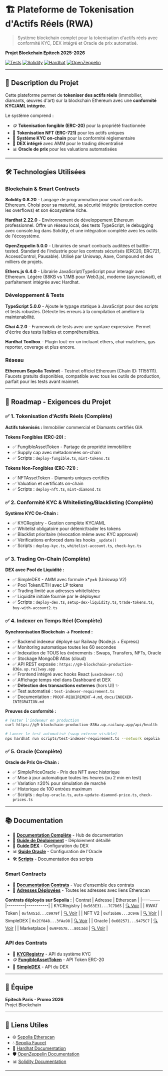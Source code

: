 # 🏗️ Plateforme de Tokenisation d'Actifs Réels (RWA)

> Système blockchain complet pour la tokenisation d'actifs réels avec conformité KYC, DEX intégré et Oracle de prix automatisé.

**Projet Blockchain Epitech 2025-2026**

[![Tests](https://img.shields.io/badge/tests-190%20passing-success)](./test)
[![Solidity](https://img.shields.io/badge/Solidity-0.8.20-blue)](https://soliditylang.org/)
[![Hardhat](https://img.shields.io/badge/Hardhat-2.22.0-yellow)](https://hardhat.org/)
[![OpenZeppelin](https://img.shields.io/badge/OpenZeppelin-5.0.0-purple)](https://www.openzeppelin.com/)

---

## 📖 Description du Projet

Cette plateforme permet de **tokeniser des actifs réels** (immobilier, diamants, œuvres d'art) sur la blockchain Ethereum avec une **conformité KYC/AML intégrée**.

Le système comprend :
- 🪙 **Tokenisation fongible (ERC-20)** pour la propriété fractionnée
- 💎 **Tokenisation NFT (ERC-721)** pour les actifs uniques
- 🔐 **Système KYC on-chain** pour la conformité réglementaire
- 💱 **DEX intégré** avec AMM pour le trading décentralisé
- 📊 **Oracle de prix** pour les valuations automatisées

---

## 🛠️ Technologies Utilisées

### Blockchain & Smart Contracts

**Solidity 0.8.20** - Langage de programmation pour smart contracts Ethereum. Choisi pour sa maturité, sa sécurité intégrée (protection contre les overflows) et son écosystème riche.

**Hardhat 2.22.0** - Environnement de développement Ethereum professionnel. Offre un réseau local, des tests TypeScript, le debugging avec console.log dans Solidity, et une intégration complète avec les outils de l'écosystème.

**OpenZeppelin 5.0.0** - Librairies de smart contracts auditées et battle-tested. Standard de l'industrie pour les contrats sécurisés (ERC20, ERC721, AccessControl, Pausable). Utilisé par Uniswap, Aave, Compound et des milliers de projets.

**Ethers.js 6.4.0** - Librairie JavaScript/TypeScript pour interagir avec Ethereum. Légère (88KB vs 1.1MB pour Web3.js), moderne (async/await), et parfaitement intégrée avec Hardhat.

### Développement & Tests

**TypeScript 5.0.0** - Ajoute le typage statique à JavaScript pour des scripts et tests robustes. Détecte les erreurs à la compilation et améliore la maintenabilité.

**Chai 4.2.0** - Framework de tests avec une syntaxe expressive. Permet d'écrire des tests lisibles et compréhensibles.

**Hardhat Toolbox** - Plugin tout-en-un incluant ethers, chai-matchers, gas reporter, coverage et plus encore.

### Réseau

**Ethereum Sepolia Testnet** - Testnet officiel Ethereum (Chain ID: 11155111). Faucets gratuits disponibles, compatible avec tous les outils de production, parfait pour les tests avant mainnet.

---

## 🎯 Roadmap - Exigences du Projet

### ✅ 1. Tokenisation d'Actifs Réels (Complète)
**Actifs tokenisés :** Immobilier commercial et Diamants certifiés GIA

**Tokens Fongibles (ERC-20) :**
- ✅ FungibleAssetToken - Partage de propriété immobilière
- ✅ Supply cap avec métadonnées on-chain
- ✅ Scripts : `deploy-fungible.ts`, `mint-tokens.ts`

**Tokens Non-Fongibles (ERC-721) :**
- ✅ NFTAssetToken - Diamants uniques certifiés
- ✅ Valuation et certificats on-chain
- ✅ Scripts : `deploy-nft.ts`, `mint-diamond.ts`

### ✅ 2. Conformité KYC & Whitelisting/Blacklisting (Complète)
**Système KYC On-Chain :**
- ✅ KYCRegistry - Gestion complète KYC/AML
- ✅ Whitelist obligatoire pour détenir/trader les tokens
- ✅ Blacklist prioritaire (révocation même avec KYC approuvé)
- ✅ Vérifications enforced dans les hooks `_update()`
- ✅ Scripts : `deploy-kyc.ts`, `whitelist-account.ts`, `check-kyc.ts`

### ✅ 3. Trading On-Chain (Complète)
**DEX avec Pool de Liquidité :**
- ✅ SimpleDEX - AMM avec formule x*y=k (Uniswap V2)
- ✅ Pool Token/ETH avec LP tokens
- ✅ Trading limité aux adresses whitelistées
- ✅ Liquidité initiale fournie par le déployeur
- ✅ Scripts : `deploy-dex.ts`, `setup-dex-liquidity.ts`, `trade-tokens.ts`, `buy-with-account2.ts`

### ✅ 4. Indexer en Temps Réel (Complète)
**Synchronisation Blockchain → Frontend :**
- ✅ Backend indexeur déployé sur Railway (Node.js + Express)
- ✅ Monitoring automatique toutes les 60 secondes
- ✅ Indexation de TOUS les événements : Swaps, Transfers, NFTs, Oracle
- ✅ Stockage MongoDB Atlas (cloud)
- ✅ API REST exposée : `https://g9-blockchain-production-836a.up.railway.app`
- ✅ Frontend intégré avec hooks React (`useIndexer.ts`)
- ✅ Affichage temps réel dans Dashboard et DEX
- ✅ **Détection des transactions externes** (hors UI) ✨
- ✅ Test automatisé : `test-indexer-requirement.ts`
- ✅ Documentation : `PROOF-REQUIREMENT-4.md`, `docs/INDEXER-INTEGRATION.md`

**Preuves de conformité :**
```bash
# Tester l'indexeur en production
curl https://g9-blockchain-production-836a.up.railway.app/api/health

# Lancer le test automatisé (swap externe visible)
npx hardhat run scripts/test-indexer-requirement.ts --network sepolia
```

### ✅ 5. Oracle (Complète)
**Oracle de Prix On-Chain :**
- ✅ SimplePriceOracle - Prix des NFT avec historique
- ✅ Mise à jour automatique toutes les heures (ou 2 min en test)
- ✅ Variation ±20% pour simulation de marché
- ✅ Historique de 100 entrées maximum
- ✅ Scripts : `deploy-oracle.ts`, `auto-update-diamond-price.ts`, `check-prices.ts`

---

## 📚 Documentation

- 📖 **[Documentation Complète](./docs/README.md)** - Hub de documentation
- 🚀 **[Guide de Déploiement](./docs/deployment-guide.md)** - Déploiement détaillé
- 💱 **[Guide DEX](./docs/DEX-DEPLOYMENT-GUIDE.md)** - Configuration du DEX
- 📊 **[Guide Oracle](./docs/ORACLE-GUIDE.md)** - Configuration de l'Oracle
- 🛠️ **[Scripts](./scripts/README.md)** - Documentation des scripts

### Smart Contracts

- 📜 **[Documentation Contrats](./contracts/README.md)** - Vue d'ensemble des contrats
- 🔗 **[Adresses Déployées](./CONTRACTS-ADDRESSES.md)** - Toutes les adresses avec liens Etherscan

**Contrats déployés sur Sepolia :**
| Contrat | Adresse | Etherscan |
|---------|---------|-----------|
| KYCRegistry | `0x563E31...7C7D65` | [🔍 Voir](https://sepolia.etherscan.io/address/0x563E31793214F193EB7993a2bfAd2957a70C7D65) |
| RWAT Token | `0xfA451d...C9979f` | [🔍 Voir](https://sepolia.etherscan.io/address/0xfA451d9C32d15a637Ab376732303c36C34C9979f) |
| NFT V2 | `0xf16b06...2C946` | [🔍 Voir](https://sepolia.etherscan.io/address/0xf16b0641A9C56C6db30E052E90DB9358b6D2C946) |
| SimpleDEX | `0x2Cf848...3fAa98` | [🔍 Voir](https://sepolia.etherscan.io/address/0x2Cf848B370C0Ce0255C4743d70648b096D3fAa98) |
| Oracle | `0x602571...9475C7` | [🔍 Voir](https://sepolia.etherscan.io/address/0x602571F05745181fF237b81dAb8F67148e9475C7) |
| Marketplace | `0x9F057E...8013dd` | [🔍 Voir](https://sepolia.etherscan.io/address/0x9F057E253D69f6d362C63A3DB0bdff66eE8013dd) |

### API des Contrats

- 🔐 **[KYCRegistry](./docs/KYCRegistry.md)** - API du système KYC
- 🪙 **[FungibleAssetToken](./docs/FungibleAssetToken.md)** - API Token ERC-20
- 💱 **[SimpleDEX](./docs/SimpleDEX.md)** - API du DEX

---

## 👥 Équipe

**Epitech Paris - Promo 2026**  
Projet Blockchain

---

## 🔗 Liens Utiles

- 🌐 [Sepolia Etherscan](https://sepolia.etherscan.io)
- 💧 [Sepolia Faucet](https://sepoliafaucet.com)
- 📖 [Hardhat Documentation](https://hardhat.org/docs)
- 🛡️ [OpenZeppelin Documentation](https://docs.openzeppelin.com)
- 📊 [Solidity Documentation](https://docs.soliditylang.org)

---
